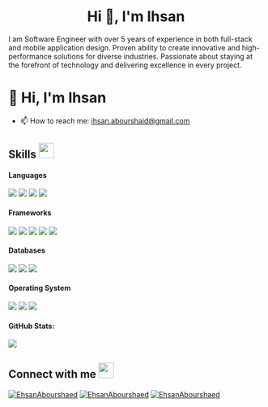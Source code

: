 <h1 align="center">Hi 👋, I'm Ihsan</h1>

I am Software Engineer with over 5 years of experience in both full-stack and mobile application design. Proven
ability to create innovative and high-performance solutions for diverse industries. Passionate about staying at
the forefront of technology and delivering excellence in every project.

# 👋 Hi, I'm Ihsan

- 📫 How to reach me: ihsan.abourshaid@gmail.com

## Skills <img src="https://media.giphy.com/media/iY8CRBdQXODJSCERIr/giphy.gif" width="30px">&nbsp; 

<h4> Languages </h4>
<span> 
    <img src="https://img.shields.io/badge/JavaScript-F7DF1E?style=for-the-badge&logo=javascript&logoColor=black">
  <img src="https://img.shields.io/badge/Java-ED8B00?style=for-the-badge&logo=java&logoColor=white">
  <img src="https://img.shields.io/badge/C%2B%2B-00599C?style=for-the-badge&logo=c%2B%2B&logoColor=white">
  <img src="https://img.shields.io/badge/dart-%230175C2.svg?style=for-the-badge&logo=dart&logoColor=white">
</span>

<h4> Frameworks </h4>
<span>
  <img src="https://img.shields.io/badge/Express.js-000000?style=for-the-badge&logo=express&logoColor=white">
  <img src="https://img.shields.io/badge/Node.js-339933?style=for-the-badge&logo=nodedotjs&logoColor=white">
   <img src="https://img.shields.io/badge/Flutter-%2302569B.svg?style=for-the-badge&logo=Flutter&logoColor=white">
   <img src="https://img.shields.io/badge/nestjs-%23E0234E.svg?style=for-the-badge&logo=nestjs&logoColor=white">
   <img src="https://img.shields.io/badge/threejs-black?style=for-the-badge&logo=three.js&logoColor=white">

</span>

<h4> Databases </h4>
<span>
  <img src="https://img.shields.io/badge/MySQL-00000F?style=for-the-badge&logo=mysql&logoColor=white">
  <img src="https://img.shields.io/badge/SQLite-07405E?style=for-the-badge&logo=sqlite&logoColor=white">
  <img src="https://img.shields.io/badge/MongoDB-4EA94B?style=for-the-badge&logo=mongodb&logoColor=white">
</span>

<h4> Operating System </h4>
<span>
  <img src="https://img.shields.io/badge/mac%20os-000000?style=for-the-badge&logo=macos&logoColor=F0F0F0">
  <img src="https://img.shields.io/badge/Linux-FCC624?style=for-the-badge&logo=linux&logoColor=black">
  <img src="https://img.shields.io/badge/Windows-0078D6?style=for-the-badge&logo=windows&logoColor=white">
</span>

<h4> GitHub Stats: </h4>
   <a href=""> <img align="center" src="https://github-readme-stats-sigma-five.vercel.app/api/top-langs/?username=ehsankkk1&theme=react&line_height=40&hide=css"/> </a>
   
## Connect with me <img src="https://media.giphy.com/media/iY8CRBdQXODJSCERIr/giphy.gif" width="30px">
<a href="https://www.facebook.com/ihssan.abourshaed" target="blank"><img align="center" src="https://img.shields.io/badge/Facebook-1877F2?style=for-the-badge&logo=facebook&logoColor=white" alt="EhsanAbourshaed"  /></a>
<a href="https://www.linkedin.com/in/ehsan-abourshaid-29438622b/" target="blank"><img align="center" src="https://img.shields.io/badge/LinkedIn-0077B5?style=for-the-badge&logo=linkedin&logoColor=white" alt="EhsanAbourshaed" /></a>
<a href="https://www.instagram.com/ehsanabourshaid/" target="blank"><img align="center" src="https://img.shields.io/badge/Instagram-E4405F?style=for-the-badge&logo=instagram&logoColor=white" alt="EhsanAbourshaed" /></a>
   
<br>

